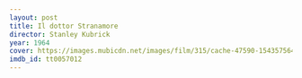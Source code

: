 ```yaml
---
layout: post
title: Il dottor Stranamore
director: Stanley Kubrick
year: 1964
cover: https://images.mubicdn.net/images/film/315/cache-47590-1543575642/image-w1280.jpg
imdb_id: tt0057012
---
```

